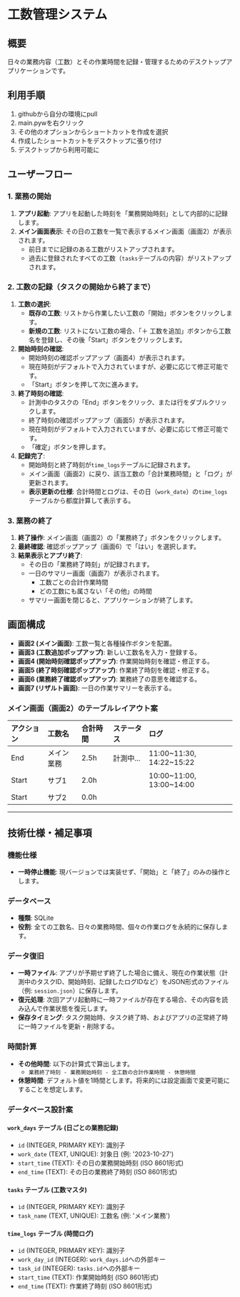 # 工数管理システム

## 概要
日々の業務内容（工数）とその作業時間を記録・管理するためのデスクトップアプリケーションです。

## 利用手順
1. githubから自分の環境にpull
2. main.pywを右クリック
3. その他のオプションからショートカットを作成を選択
4. 作成したショートカットをデスクトップに張り付け
5. デスクトップから利用可能に

## ユーザーフロー

### 1. 業務の開始
1.  **アプリ起動**: アプリを起動した時刻を「業務開始時刻」として内部的に記録します。
2.  **メイン画面表示**: その日の工数を一覧で表示するメイン画面（画面2）が表示されます。
    -   前日までに記録のある工数がリストアップされます。
    -   過去に登録されたすべての工数（`tasks`テーブルの内容）がリストアップされます。

### 2. 工数の記録（タスクの開始から終了まで）
1.  **工数の選択**:
    -   **既存の工数**: リストから作業したい工数の「開始」ボタンをクリックします。
    -   **新規の工数**: リストにない工数の場合、「＋ 工数を追加」ボタンから工数名を登録し、その後「Start」ボタンをクリックします。
2.  **開始時刻の確認**:
    -   開始時刻の確認ポップアップ（画面4）が表示されます。
    -   現在時刻がデフォルトで入力されていますが、必要に応じて修正可能です。
    -   「Start」ボタンを押して次に進みます。
3.  **終了時刻の確認**:
    -   計測中のタスクの「End」ボタンをクリック、または行をダブルクリックします。
    -   終了時刻の確認ポップアップ（画面5）が表示されます。
    -   現在時刻がデフォルトで入力されていますが、必要に応じて修正可能です。
    -   「確定」ボタンを押します。
4.  **記録完了**:
    -   開始時刻と終了時刻が`time_logs`テーブルに記録されます。
    -   メイン画面（画面2）に戻り、該当工数の「合計業務時間」と「ログ」が更新されます。
    -   **表示更新の仕様**: 合計時間とログは、その日（`work_date`）の`time_logs`テーブルから都度計算して表示する。

### 3. 業務の終了
1.  **終了操作**: メイン画面（画面2）の「業務終了」ボタンをクリックします。
2.  **最終確認**: 確認ポップアップ（画面6）で「はい」を選択します。
3.  **結果表示とアプリ終了**:
    -   その日の「業務終了時刻」が記録されます。
    -   一日のサマリー画面（画面7）が表示されます。
        -   工数ごとの合計作業時間
        -   どの工数にも属さない「その他」の時間
    -   サマリー画面を閉じると、アプリケーションが終了します。

## 画面構成

*   **画面2 (メイン画面)**: 工数一覧と各種操作ボタンを配置。
*   **画面3 (工数追加ポップアップ)**: 新しい工数名を入力・登録する。
*   **画面4 (開始時刻確認ポップアップ)**: 作業開始時刻を確認・修正する。
*   **画面5 (終了時刻確認ポップアップ)**: 作業終了時刻を確認・修正する。
*   **画面6 (業務終了確認ポップアップ)**: 業務終了の意思を確認する。
*   **画面7 (リザルト画面)**: 一日の作業サマリーを表示する。

### メイン画面（画面2）のテーブルレイアウト案

| アクション | 工数名     | 合計時間 | ステータス | ログ                     |
| :--------- | :--------- | :------- | :--------- | :----------------------- |
| End        | メイン業務 | 2.5h     | 計測中...  | 11:00~11:30, 14:22~15:22 |
| Start      | サブ1      | 2.0h     |            | 10:00~11:00, 13:00~14:00 |
| Start      | サブ2      | 0.0h     |            |                          |

---

## 技術仕様・補足事項

### 機能仕様
-   **一時停止機能**: 現バージョンでは実装せず、「開始」と「終了」のみの操作とします。

### データベース
-   **種類**: SQLite
-   **役割**: 全ての工数名、日々の業務時間、個々の作業ログを永続的に保存します。

### データ復旧
-   **一時ファイル**: アプリが予期せず終了した場合に備え、現在の作業状態（計測中のタスクID、開始時刻、記録したログIDなど）をJSON形式のファイル（例: `session.json`）に保存します。
-   **復元処理**: 次回アプリ起動時に一時ファイルが存在する場合、その内容を読み込んで作業状態を復元します。
-   **保存タイミング**: タスク開始時、タスク終了時、およびアプリの正常終了時に一時ファイルを更新・削除する。

### 時間計算
-   **その他時間**: 以下の計算式で算出します。
    -   `業務終了時刻 - 業務開始時刻 - 全工数の合計作業時間 - 休憩時間`
-   **休憩時間**: デフォルト値を1時間とします。将来的には設定画面で変更可能にすることを想定します。

### データベース設計案

#### `work_days` テーブル (日ごとの業務記録)
- `id` (INTEGER, PRIMARY KEY): 識別子
- `work_date` (TEXT, UNIQUE): 対象日 (例: '2023-10-27')
- `start_time` (TEXT): その日の業務開始時刻 (ISO 8601形式)
- `end_time` (TEXT): その日の業務終了時刻 (ISO 8601形式)

#### `tasks` テーブル (工数マスタ)
- `id` (INTEGER, PRIMARY KEY): 識別子
- `task_name` (TEXT, UNIQUE): 工数名 (例: 'メイン業務')

#### `time_logs` テーブル (時間ログ)
- `id` (INTEGER, PRIMARY KEY): 識別子
- `work_day_id` (INTEGER): `work_days.id`への外部キー
- `task_id` (INTEGER): `tasks.id`への外部キー
- `start_time` (TEXT): 作業開始時刻 (ISO 8601形式)
- `end_time` (TEXT): 作業終了時刻 (ISO 8601形式)
